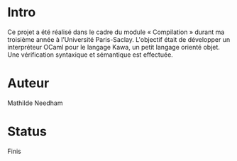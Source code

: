 # Intro
Ce projet a été réalisé dans le cadre du module « Compilation » durant ma troisième année à l’Université Paris-Saclay.
L'objectif était de développer un interpréteur OCaml pour le langage Kawa, un petit langage orienté objet. Une vérification syntaxique et sémantique est effectuée.

# Auteur
Mathilde Needham

# Status
Finis
